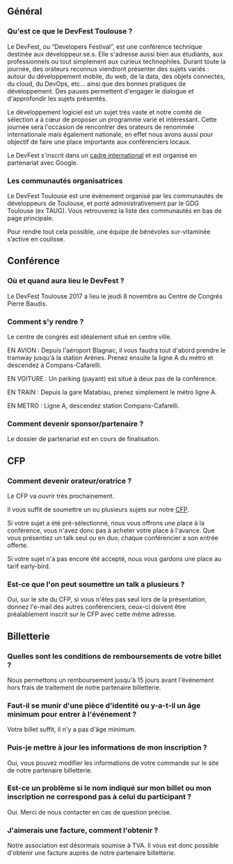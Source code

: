 ## Général

### Qu'est ce que le DevFest Toulouse ?
Le DevFest, ou “Developers Festival”, est une conférence technique destinée aux développeur.se.s.
Elle s'adresse aussi bien aux étudiants, aux professionnels ou tout simplement aux curieux technophiles.
Durant toute la journée, des orateurs reconnus viendront présenter des sujets variés : autour du développement mobile, du web, de la data, des objets connectés, du cloud, du DevOps, etc... ainsi que des bonnes pratiques de développement.
Des pauses permettent d'engager le dialogue et d'approfondir les sujets présentés.

Le développement logiciel est un sujet très vaste et notre comité de sélection a à cœur de proposer un programme varié et intéressant.
Cette journée sera l'occasion de rencontrer des orateurs de renommée internationale mais également nationale, en effet nous avons aussi pour objectif de faire une place importante aux conférenciers locaux.

Le DevFest s'inscrit dans un [cadre international](https://developers.google.com/events/devfest/) et est organisé en partenariat avec Google.

### Les communautés organisatrices
Le DevFest Toulouse est une événement organisé par les communautés de développeurs de Toulouse, et porté administrativement par le GDG Toulouse (ex TAUG).
Vous retrouverez la liste des communautés en bas de page principale.

Pour rendre tout cela possible, une équipe de bénévoles sur-vitaminée s’active en coulisse.


## Conférence

### Où et quand aura lieu le DevFest ?
Le DevFest Toulouse 2017 a lieu le jeudi 8 novembre au Centre de Congrés Pierre Baudis.

### Comment s'y rendre ?
Le centre de congrés est idéalement situé en centre ville.

EN AVION :
Depuis l'aéroport Blagnac, il vous faudra tout d'abord prendre le tramway jusqu'à la station Arènes. Prenez ensuite la ligne A du métro et descendez à Compans-Cafarelli.

EN VOITURE :
Un parking (payant) est situé à deux pas de la conférence.

EN TRAIN :
Depuis la gare Matabiau, prenez simplement le métro ligne A.

EN METRO :
Ligne A, descendez station Compans-Cafarelli.

### Comment devenir sponsor/partenaire ?
Le dossier de partenariat est en cours de finalisation.


## CFP

### Comment devenir orateur/oratrice ?
Le CFP va ouvrir très prochainement.

Il vous suffit de soumettre un ou plusieurs sujets sur notre [CFP](https://devfest-toulouse.cfp.io).

Si votre sujet a été pré-sélectionné, nous vous offrons une place à la conférence, vous n'avez donc pas à acheter votre place à l'avance.
Que vous présentiez un talk seul ou en duo, chaque conférencier a son entrée offerte.

Si votre sujet n'a pas encore été accepté, nous vous gardons une place au tarif early-bird.

### Est-ce que l'on peut soumettre un talk a plusieurs ?
Oui, sur le site du CFP, si vous n'êtes pas seul lors de la présentation, donnez l'e-mail des autres conférenciers, ceux-ci doivent être préalablement inscrit sur le CFP avec cette même adresse.


## Billetterie

### Quelles sont les conditions de remboursements de votre billet ?
Nous permettons un remboursement jusqu'à 15 jours avant l'événement hors frais de traitement de notre partenaire billetterie.

### Faut-il se munir d'une pièce d'identité ou y-a-t-il un âge minimum pour entrer à l'événement ?
Votre billet suffit, il n'y a pas d'âge minimum.

### Puis-je mettre à jour les informations de mon inscription ?
Oui, vous pouvez modifier les informations de votre commande sur le site de notre partenaire billetterie.

### Est-ce un problème si le nom indiqué sur mon billet ou mon inscription ne correspond pas à celui du participant ?
Oui. Merci de nous contacter en cas de question précise.

### J'aimerais une facture, comment l'obtenir ?
Notre association est désormais soumise à TVA. Il vous est donc possible d'obtenir une facture auprès de notre partenaire billetterie.
